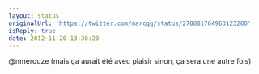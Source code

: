 ```yaml
---
layout: status
originalUrl: 'https://twitter.com/marcgg/status/270881764963123200'
isReply: true
date: 2012-11-20 13:30:20
---
```


@nmerouze (mais ça aurait été avec plaisir sinon, ça sera une autre fois)
